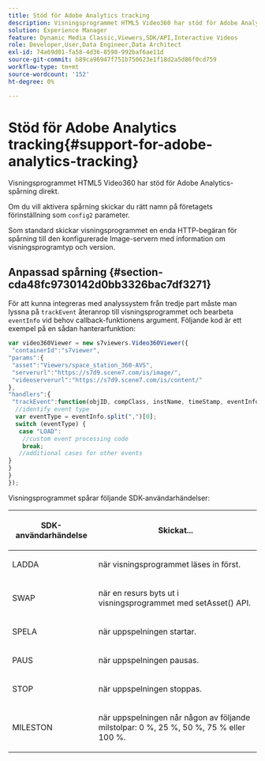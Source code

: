 ```yaml
---
title: Stöd för Adobe Analytics tracking
description: Visningsprogrammet HTML5 Video360 har stöd för Adobe Analytics-spårning direkt.
solution: Experience Manager
feature: Dynamic Media Classic,Viewers,SDK/API,Interactive Videos
role: Developer,User,Data Engineer,Data Architect
exl-id: 74a69d01-fa58-4d36-8598-992baf6ae11d
source-git-commit: b89ca96947f751b750623e1f18d2a5d86f0cd759
workflow-type: tm+mt
source-wordcount: '152'
ht-degree: 0%

---
```


# Stöd för Adobe Analytics tracking{#support-for-adobe-analytics-tracking}

Visningsprogrammet HTML5 Video360 har stöd för Adobe Analytics-spårning direkt.

Om du vill aktivera spårning skickar du rätt namn på företagets förinställning som `config2` parameter.

Som standard skickar visningsprogrammet en enda HTTP-begäran för spårning till den konfigurerade Image-servern med information om visningsprogramtyp och version.

## Anpassad spårning {#section-cda48fc9730142d0bb3326bac7df3271}

För att kunna integreras med analyssystem från tredje part måste man lyssna på `trackEvent` återanrop till visningsprogrammet och bearbeta `eventInfo` vid behov callback-funktionens argument. Följande kod är ett exempel på en sådan hanterarfunktion:

```javascript {.line-numbers}
var video360Viewer = new s7viewers.Video360Viewer({ 
 "containerId":"s7viewer", 
"params":{ 
 "asset":"Viewers/space_station_360-AVS", 
 "serverurl":"https://s7d9.scene7.com/is/image/", 
 "videoserverurl":"https://s7d9.scene7.com/is/content/" 
}, 
"handlers":{ 
 "trackEvent":function(objID, compClass, instName, timeStamp, eventInfo) { 
  //identify event type 
  var eventType = eventInfo.split(",")[0]; 
  switch (eventType) { 
   case "LOAD": 
    //custom event processing code 
    break; 
   //additional cases for other events 
} 
} 
} 
});
```

Visningsprogrammet spårar följande SDK-användarhändelser:

<table id="table_5D090E6614974D968E1A93B5727D859C"> 
 <thead> 
  <tr> 
   <th colname="col1" class="entry"> <p>SDK-användarhändelse </p> </th> 
   <th colname="col2" class="entry"> <p>Skickat... </p> </th> 
  </tr> 
 </thead>
 <tbody> 
  <tr> 
   <td colname="col1"> <p> <span class="codeph"> LADDA </span> </p> </td> 
   <td colname="col2"> <p>när visningsprogrammet läses in först. </p> </td> 
  </tr> 
  <tr> 
   <td colname="col1"> <p> <span class="codeph"> SWAP </span> </p> </td> 
   <td colname="col2"> <p>när en resurs byts ut i visningsprogrammet med <span class="codeph"> setAsset() </span> API. </p> </td> 
  </tr> 
  <tr> 
   <td colname="col1"> <p> <span class="codeph"> SPELA </span> </p> </td> 
   <td colname="col2"> <p>när uppspelningen startar. </p> </td> 
  </tr> 
  <tr> 
   <td colname="col1"> <p> <span class="codeph"> PAUS </span> </p> </td> 
   <td colname="col2"> <p>när uppspelningen pausas. </p> </td> 
  </tr> 
  <tr> 
   <td colname="col1"> <p> <span class="codeph"> STOP </span> </p> </td> 
   <td colname="col2"> <p>när uppspelningen stoppas. </p> </td> 
  </tr> 
  <tr> 
   <td colname="col1"> <p> <span class="codeph"> MILESTON </span> </p> </td> 
   <td colname="col2"> <p>när uppspelningen når någon av följande milstolpar: 0 %, 25 %, 50 %, 75 % eller 100 %. </p> </td> 
  </tr> 
 </tbody> 
</table>
